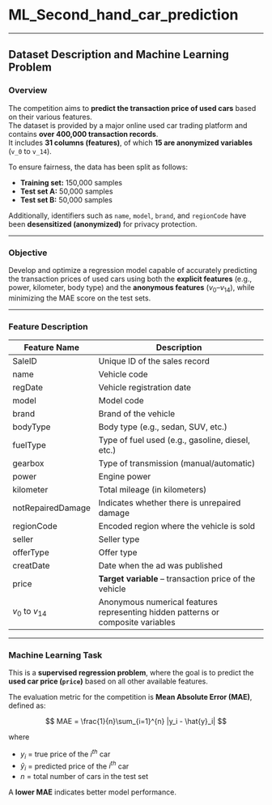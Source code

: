 # ML_Second_hand_car_prediction

---

## Dataset Description and Machine Learning Problem

### Overview

The competition aims to **predict the transaction price of used cars** based on their various features.  
The dataset is provided by a major online used car trading platform and contains **over 400,000 transaction records**.  
It includes **31 columns (features)**, of which **15 are anonymized variables** (`v_0` to `v_14`).

To ensure fairness, the data has been split as follows:
- **Training set:** 150,000 samples  
- **Test set A:** 50,000 samples  
- **Test set B:** 50,000 samples  

Additionally, identifiers such as `name`, `model`, `brand`, and `regionCode` have been **desensitized (anonymized)** for privacy protection.

---

### Objective

Develop and optimize a regression model capable of accurately predicting the transaction prices of used cars using both the **explicit features** (e.g., power, kilometer, body type) and the **anonymous features** ($v_0$–$v_{14}$), while minimizing the MAE score on the test sets.

---

### Feature Description

| Feature Name | Description |
|---------------|-------------|
| SaleID | Unique ID of the sales record |
| name | Vehicle code |
| regDate | Vehicle registration date |
| model | Model code |
| brand | Brand of the vehicle |
| bodyType | Body type (e.g., sedan, SUV, etc.) |
| fuelType | Type of fuel used (e.g., gasoline, diesel, etc.) |
| gearbox | Type of transmission (manual/automatic) |
| power | Engine power |
| kilometer | Total mileage (in kilometers) |
| notRepairedDamage | Indicates whether there is unrepaired damage |
| regionCode | Encoded region where the vehicle is sold |
| seller | Seller type |
| offerType | Offer type |
| creatDate | Date when the ad was published |
| price | **Target variable** – transaction price of the vehicle |
| $v_0$ to $v_{14}$ | Anonymous numerical features representing hidden patterns or composite variables |

---

### Machine Learning Task

This is a **supervised regression problem**, where the goal is to predict the **used car price (`price`)** based on all other available features.

The evaluation metric for the competition is **Mean Absolute Error (MAE)**, defined as:

$$
MAE = \frac{1}{n}\sum_{i=1}^{n} |y_i - \hat{y}_i|
$$

where  
- $y_i$ = true price of the $i^{th}$ car  
- $\hat{y}_i$ = predicted price of the $i^{th}$ car  
- $n$ = total number of cars in the test set

A **lower MAE** indicates better model performance.

